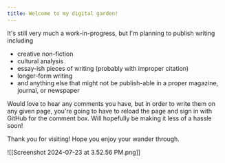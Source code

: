 ```yaml
---
title: Welcome to my digital garden!
---
```

It's still very much a work-in-progress, but I'm planning to publish writing including
- creative non-fiction
- cultural analysis
- essay-ish pieces of writing (probably with improper citation)
- longer-form writing
- and anything else that might not be publish-able in a proper magazine, journal, or newspaper

Would love to hear any comments you have, but in order to write them on any given page, you're going to have to reload the page and sign in with GitHub for the comment box. Will hopefully be making it less of a hassle soon!

Thank you for visiting! Hope you enjoy your wander through.

![[Screenshot 2024-07-23 at 3.52.56 PM.png]]